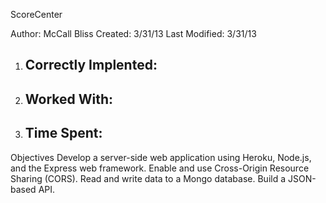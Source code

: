 ScoreCenter

Author: McCall Bliss
Created: 3/31/13
Last Modified: 3/31/13

1. Correctly Implented:
	- 

2. Worked With:
	- 

3. Time Spent:
	-

Objectives
Develop a server-side web application using Heroku, Node.js, and the Express web framework.
Enable and use Cross-Origin Resource Sharing (CORS).
Read and write data to a Mongo database.
Build a JSON-based API.
